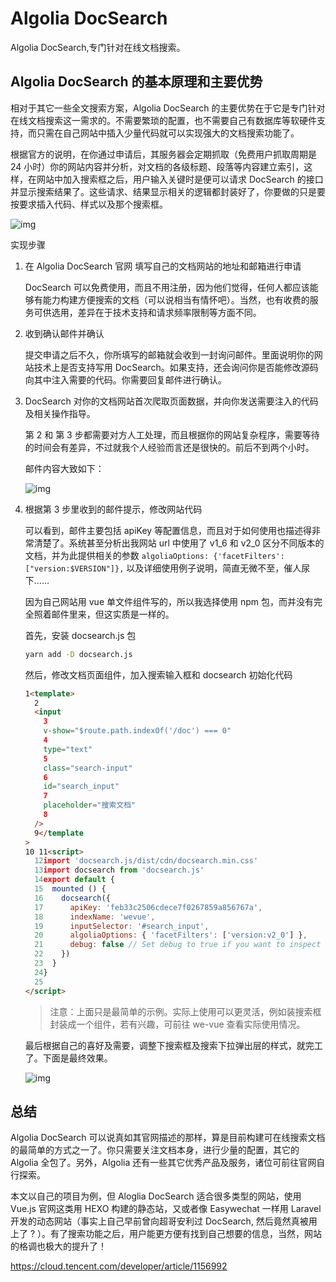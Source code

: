 # Algolia DocSearch

Algolia DocSearch,专门针对在线文档搜索。

## Algolia DocSearch 的基本原理和主要优势

相对于其它一些全文搜索方案，Algolia DocSearch 的主要优势在于它是专门针对在线文档搜索这一需求的。不需要繁琐的配置，也不需要自己有数据库等软硬件支持，而只需在自己网站中插入少量代码就可以实现强大的文档搜索功能了。

根据官方的说明，在你通过申请后，其服务器会定期抓取（免费用户抓取周期是 24 小时）你的网站内容并分析，对文档的各级标题、段落等内容建立索引，这样，在网站中加入搜索框之后，用户输入关键时是便可以请求 DocSearch 的接口并显示搜索结果了。这些请求、结果显示相关的逻辑都封装好了，你要做的只是要按要求插入代码、样式以及那个搜索框。

![img](https://ask.qcloudimg.com/http-save/yehe-2544533/1z1xkdinqn.jpeg?imageView2/2/w/1620)

实现步骤

1. 在 Algolia DocSearch 官网 填写自己的文档网站的地址和邮箱进行申请

   DocSearch 可以免费使用，而且不用注册，因为他们觉得，任何人都应该能够有能力构建方便搜索的文档（可以说相当有情怀吧）。当然，也有收费的服务可供选用，差异在于技术支持和请求频率限制等方面不同。

2. 收到确认邮件并确认

   提交申请之后不久，你所填写的邮箱就会收到一封询问邮件。里面说明你的网站技术上是否支持写用 DocSearch。如果支持，还会询问你是否能修改源码向其中注入需要的代码。你需要回复邮件进行确认。

3. DocSearch 对你的文档网站首次爬取页面数据，并向你发送需要注入的代码及相关操作指导。

   第 2 和 第 3 步都需要对方人工处理，而且根据你的网站复杂程序，需要等待的时间会有差异，不过就我个人经验而言还是很快的。前后不到两个小时。

   邮件内容大致如下：

   ![img](https://ask.qcloudimg.com/http-save/yehe-2544533/2aspjs2lc6.jpeg?imageView2/2/w/1620)

4. 根据第 3 步里收到的邮件提示，修改网站代码

   可以看到，邮件主要包括 apiKey 等配置信息，而且对于如何使用也描述得非常清楚了。系统甚至分析出我网站 url 中使用了 v1_6 和 v2_0 区分不同版本的文档，并为此提供相关的参数 `algoliaOptions: {'facetFilters': ["version:$VERSION"]},` 以及详细使用例子说明，简直无微不至，催人尿下……

   因为自己网站用 vue 单文件组件写的，所以我选择使用 npm 包，而并没有完全照着邮件里来，但这实质是一样的。

   首先，安装 docsearch.js 包

   ```sh
   yarn add -D docsearch.js
   ```

   然后，修改文档页面组件，加入搜索输入框和 docsearch 初始化代码

   ```html
   1<template>
     2
     <input
       3
       v-show="$route.path.indexOf('/doc') === 0"
       4
       type="text"
       5
       class="search-input"
       6
       id="search_input"
       7
       placeholder="搜索文档"
       8
     />
     9</template
   >
   10 11<script>
     12import 'docsearch.js/dist/cdn/docsearch.min.css'
     13import docsearch from 'docsearch.js'
     14export default {
     15  mounted () {
     16    docsearch({
     17      apiKey: 'feb33c2506cdece7f0267859a856767a',
     18      indexName: 'wevue',
     19      inputSelector: '#search_input',
     20      algoliaOptions: { 'facetFilters': ['version:v2_0'] },
     21      debug: false // Set debug to true if you want to inspect the dropdown
     22    })
     23  }
     24}
     25
   </script>
   ```

   > 注意：上面只是最简单的示例。实际上使用可以更灵活，例如装搜索框封装成一个组件，若有兴趣，可前往 we-vue 查看实际使用情况。

   最后根据自己的喜好及需要，调整下搜索框及搜索下拉弹出层的样式，就完工了。下面是最终效果。

   ![img](https://ask.qcloudimg.com/http-save/yehe-2544533/god43hdobh.jpeg?imageView2/2/w/1620)

## 总结

Algolia DocSearch 可以说真如其官网描述的那样，算是目前构建可在线搜索文档的最简单的方式之一了。你只需要关注文档本身，进行少量的配置，其它的 Algolia 全包了。另外，Algolia 还有一些其它优秀产品及服务，诸位可前往官网自行探索。

本文以自己的项目为例，但 Aloglia DocSearch 适合很多类型的网站，使用 Vue.js 官网这类用 HEXO 构建的静态站，又或者像 Easywechat 一样用 Laravel 开发的动态网站（事实上自己早前曾向超哥安利过 DocSearch, 然后竟然真被用上了 ? ）。有了搜索功能之后，用户能更方便有找到自己想要的信息，当然，网站的格调也极大的提升了！

<https://cloud.tencent.com/developer/article/1156992>
